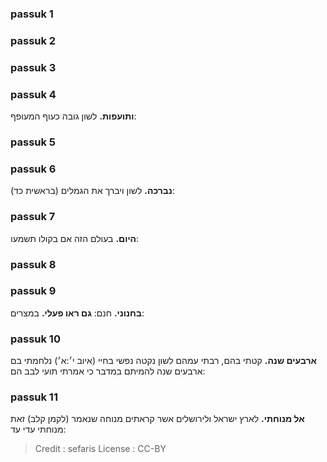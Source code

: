 
### passuk 1

### passuk 2

### passuk 3

### passuk 4
<b>ותועפות.</b> לשון גובה כעוף המעופף:

### passuk 5

### passuk 6
<b>נברכה.</b> לשון ויברך את הגמלים (בראשית כד):

### passuk 7
<b>היום.</b> בעולם הזה אם בקולו תשמעו:

### passuk 8

### passuk 9
<b>בחנוני.</b> חנם:
<b>גם ראו פעלי.</b> במצרים:

### passuk 10
<b>ארבעים שנה.</b> קטתי בהם, רבתי עמהם לשון נקטה נפשי בחיי (איוב י׳:א׳) נלחמתי בם ארבעים שנה להמיתם במדבר כי אמרתי תועי לבב הם:

### passuk 11
<b>אל מנוחתי.</b> לארץ ישראל ולירושלים אשר קראתים מנוחה שנאמר (לקמן קלב) זאת מנוחתי עדי עד:

>Credit : sefaris
>License : CC-BY